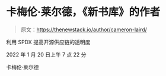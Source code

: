 # 卡梅伦·莱尔德，《新书库》的作者

> 原文：<https://thenewstack.io/author/cameron-laird/>

利用 SPDX 提高开源供应链的透明度

2022 年 1 月 20 日上午 7 点 22 分

卡梅伦·莱尔德